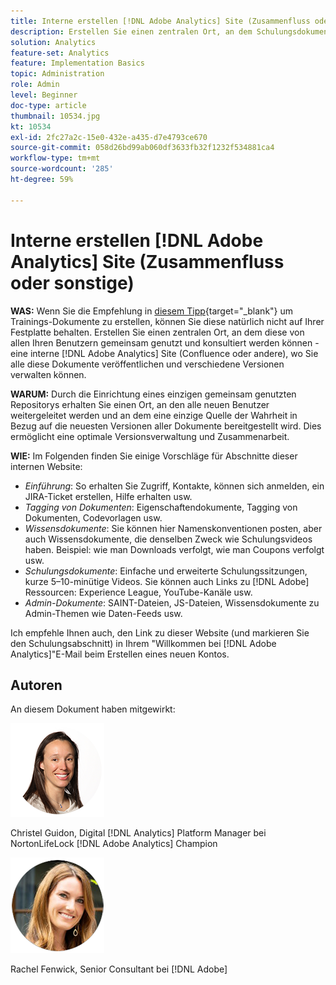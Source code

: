 ```yaml
---
title: Interne erstellen [!DNL Adobe Analytics] Site (Zusammenfluss oder sonstige)
description: Erstellen Sie einen zentralen Ort, an dem Schulungsdokumente von allen Ihren Benutzern gemeinsam genutzt und eingesehen werden können.
solution: Analytics
feature-set: Analytics
feature: Implementation Basics
topic: Administration
role: Admin
level: Beginner
doc-type: article
thumbnail: 10534.jpg
kt: 10534
exl-id: 2fc27a2c-15e0-432e-a435-d7e4793ce670
source-git-commit: 058d26bd99ab060df3633fb32f1232f534881ca4
workflow-type: tm+mt
source-wordcount: '285'
ht-degree: 59%

---
```


# Interne erstellen [!DNL Adobe Analytics] Site (Zusammenfluss oder sonstige)

**WAS:** Wenn Sie die Empfehlung in [diesem Tipp](create-basic-videos-and-training.md){target="_blank"} um Trainings-Dokumente zu erstellen, können Sie diese natürlich nicht auf Ihrer Festplatte behalten. Erstellen Sie einen zentralen Ort, an dem diese von allen Ihren Benutzern gemeinsam genutzt und konsultiert werden können - eine interne [!DNL Adobe Analytics] Site (Confluence oder andere), wo Sie alle diese Dokumente veröffentlichen und verschiedene Versionen verwalten können.

**WARUM:** Durch die Einrichtung eines einzigen gemeinsam genutzten Repositorys erhalten Sie einen Ort, an den alle neuen Benutzer weitergeleitet werden und an dem eine einzige Quelle der Wahrheit in Bezug auf die neuesten Versionen aller Dokumente bereitgestellt wird. Dies ermöglicht eine optimale Versionsverwaltung und Zusammenarbeit.

**WIE:** Im Folgenden finden Sie einige Vorschläge für Abschnitte dieser internen Website:

* _Einführung_: So erhalten Sie Zugriff, Kontakte, können sich anmelden, ein JIRA-Ticket erstellen, Hilfe erhalten usw.
* _Tagging von Dokumenten_: Eigenschaftendokumente, Tagging von Dokumenten, Codevorlagen usw.
* _Wissensdokumente_: Sie können hier Namenskonventionen posten, aber auch Wissensdokumente, die denselben Zweck wie Schulungsvideos haben. Beispiel: wie man Downloads verfolgt, wie man Coupons verfolgt usw.
* _Schulungsdokumente_: Einfache und erweiterte Schulungssitzungen, kurze 5–10-minütige Videos. Sie können auch Links zu [!DNL Adobe] Ressourcen: Experience League, YouTube-Kanäle usw.
* _Admin-Dokumente_: SAINT-Dateien, JS-Dateien, Wissensdokumente zu Admin-Themen wie Daten-Feeds usw.

Ich empfehle Ihnen auch, den Link zu dieser Website (und markieren Sie den Schulungsabschnitt) in Ihrem &quot;Willkommen bei [!DNL Adobe Analytics]&quot;E-Mail beim Erstellen eines neuen Kontos.


## Autoren

An diesem Dokument haben mitgewirkt:

![Christel Guidon](assets/Christel-Headshot-150.png)

Christel Guidon, Digital [!DNL Analytics] Platform Manager bei NortonLifeLock
[!DNL Adobe Analytics] Champion

![Rachel Fenwick](assets/Rachel-Fenwick-150.png)

Rachel Fenwick, Senior Consultant bei [!DNL Adobe]
